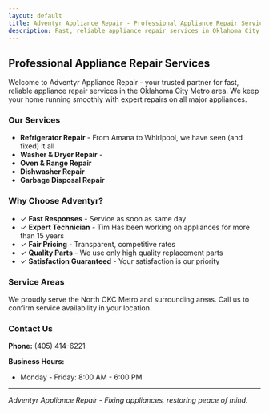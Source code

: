 ```yaml
---
layout: default
title: Adventyr Appliance Repair - Professional Appliance Repair Services
description: Fast, reliable appliance repair services in Oklahoma City (OKC). We fix refrigerators, washers, dryers, ovens, and more.
---
```


## Professional Appliance Repair Services

Welcome to Adventyr Appliance Repair - your trusted partner for fast, reliable appliance repair services in the Oklahoma City Metro area. We keep your home running smoothly with expert repairs on all major appliances.

### Our Services

- **Refrigerator Repair** - From Amana to Whirlpool, we have seen (and fixed) it all
- **Washer & Dryer Repair** -
- **Oven & Range Repair**
- **Dishwasher Repair**
- **Garbage Disposal Repair**

### Why Choose Adventyr?

- ✓ **Fast Responses** - Service as soon as same day
- ✓ **Expert Technician** - Tim Has been working on appliances for more than 15 years 
- ✓ **Fair Pricing** - Transparent, competitive rates
- ✓ **Quality Parts** - We use only high quality replacement parts
- ✓ **Satisfaction Guaranteed** - Your satisfaction is our priority

### Service Areas

We proudly serve the North OKC Metro and surrounding areas. Call us to confirm service availability in your location.

### Contact Us

**Phone:** (405) 414-6221

**Business Hours:**
- Monday - Friday: 8:00 AM - 6:00 PM

---

*Adventyr Appliance Repair - Fixing appliances, restoring peace of mind.*
